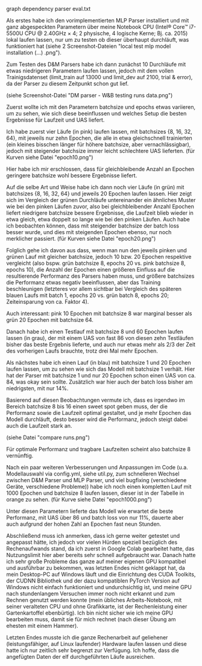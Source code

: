 graph dependency parser eval.txt

Als erstes habe ich den vorimplementierten MLP Parser installiert und mit ganz abgespeckten Parametern über meine Notebook CPU (Intel® Core™ i7-5500U CPU @ 2.40GHz × 4; 2 physische, 4 logische Kerne; Bj. ca. 2015) lokal laufen lassen, nur um zu testen ob dieser überhaupt durchläuft, was funktioniert hat (siehe 2 Screenshot-Dateien "local test mlp model installation (...) .png").

Zum Testen des D&M Parsers habe ich dann zunächst 10 Durchläufe mit etwas niedrigeren Parametern laufen lassen, jedoch mit dem vollen Trainigsdatenset (limit_train auf 13000 und limit_dev auf 2100, trial & error), da der Parser zu diesem Zeitpunkt schon gut lief.

(siehe Screenshot-Datei "DM parser - W&B testing runs data.png") 

Zuerst wollte ich mit den Parametern batchsize und epochs etwas variieren, um zu sehen, wie sich diese beeinflussen und welches Setup die besten Ergebnisse für Laufzeit und UAS liefert.

Ich habe zuerst vier Läufe (in pink) laufen lassen, mit batchsizes {8, 16, 32, 64}, mit jeweils nur zehn Epochen, die alle in etwa gleichschnell trainierten (ein kleines bisschen länger für höhere batchsize, aber vernachlässigbar), jedoch mit steigender batchsize immer leicht schlechtere UAS lieferten. (für Kurven siehe Datei "epoch10.png")

Hier habe ich mir erschlossen, dass für gleichbleibende Anzahl an Epochen geringere batchsize wohl bessere Ergebnisse liefert. 

Auf die selbe Art und Weise habe ich dann noch vier Läufe (in grün) mit batchsizes {8, 16, 32, 64} und jeweils 20 Epochen laufen lassen. Hier zeigt sich im Vergleich der grünen Durchläufe untereinander ein ähnliches Muster wie bei den pinken Läufen zuvor, also bei gleichbleibender Anzahl Epochen liefert niedrigere batchsize bessere Ergebnisse, die Laufzeit blieb wieder in etwa gleich, etwa doppelt so lange wie bei den pinken Läufen. Auch habe ich beobachten können, dass mit steigender batchsize der batch loss besser wurde, und dies mit steigenden Epochen ebenso, nur noch merklicher passiert. (für Kurven siehe Datei "epoch20.png")

Folglich gehe ich davon aus dass, wenn man nun den jeweils pinken und grünen Lauf mit gleicher batchsize, jedoch 10 bzw. 20 Epochen respektive vergleicht (also bspw. grün batchsize 8, epochs 20 vs. pink batchsize 8, epochs 10), die Anzahl der Epochen einen größeren Einfluss auf die resultierende Performanz des Parsers haben muss, und größere batchsizes die Performanz etwas negativ beeinflussen, aber das Training beschleunigen (letzteres vor allem sichtbar bei Vergleich des späteren blauen Laufs mit batch 1, epochs 20 vs. grün batch 8, epochs 20; Zeiteinsparung von ca. Faktor 4).

Auch interessant: pink 10 Epochen mit batchsize 8 war marginal besser als grün 20 Epochen mit batchsize 64. 

Danach habe ich einen Testlauf mit batchsize 8 und 60 Epochen laufen lassen (in grau), der mit einem UAS von fast 86 von diesen zehn Testläufen bisher das beste Ergebnis lieferte, und auch nur etwas mehr als 2/3 der Zeit des vorherigen Laufs brauchte, trotz drei Mal mehr Epochen. 

Als nächstes habe ich einen Lauf (in blau) mit batchsize 1 und 20 Epochen laufen lassen, um zu sehen wie sich das Modell mit batchsize 1 verhält. Hier hat der Parser mit batchsize 1 und nur 20 Epochen schon einen UAS von ca. 84, was okay sein sollte. Zusätzlich war hier auch der batch loss bisher am niedrigsten, mit nur 14%.

Basierend auf diesen Beobachtungen vermute ich, dass es irgendwo im Bereich batchsize 8 bis 16 einen sweet spot geben muss, der die Performanz sowie die Laufzeit optimal gestaltet, und je mehr Epochen das Modell durchläuft, desto besser wird die Performanz, jedoch steigt dabei auch die Laufzeit stark an.

(siehe Datei "compare runs.png")

Für optimale Performanz und tragbare Laufzeiten scheint also batchsize 8 vernünftig. 

Nach ein paar weiteren Verbesserungen und Anpassungen im Code (u.a. Modellauswahl via config.yml, siehe util.py, zum schnelleren Wechsel zwischen D&M Parser und MLP Parser, und viel bugfixing (verschiedene Geräte, verschiedene Probleme)) habe ich noch einen kompletten Lauf mit 1000 Epochen und batchsize 8 laufen lassen, dieser ist in der Tabelle in orange zu sehen. (für Kurve siehe Datei "epoch1000.png")

Unter diesen Parametern lieferte das Modell wie erwartet die beste Performanz, mit UAS über 86 und batch loss von nur 11%, dauerte aber auch aufgrund der hohen Zahl an Epochen fast neun Stunden.

Abschließend muss ich anmerken, dass ich gerne weiter getestet und angepasst hätte, ich jedoch vor vielen Hürden speziell bezüglich des Rechenaufwands stand, da ich zuerst in Google Colab gearbeitet hatte, das Nutzungslimit hier aber bereits sehr schnell aufgebraucht war. Danach hatte ich sehr große Probleme das ganze auf meiner eigenen GPU kompatibel und ausführbar zu bekommen, was letzten Endes nicht geklappt hat, da mein Desktop-PC auf Windows läuft und die Einrichtung des CUDA Toolkits, der CUDNN Bibliothek und der dazu kompatiblen PyTorch Version auf Windows nicht einfach funktioniert und undurchsichtig ist, und meine GPU nach stundenlangem Versuchen immer noch nicht erkannt und zum Rechnen genutzt werden konnte (mein übliches Arbeits-Notebook, mit seiner veralteten CPU und ohne Grafikkarte, ist der Rechenleistung einer Gartenkartoffel ebenbürtig). Ich bin nicht sicher wie ich meine GPU bearbeiten muss, damit sie für mich rechnet (nach dieser Übung am ehesten mit einem Hammer).

Letzten Endes musste ich die ganze Rechenarbeit auf geliehener (leistungsfähiger, auf Linux laufender) Hardware laufen lassen und diese hatte ich nur zeitlich sehr begrenzt zur Verfügung. Ich hoffe, dass die angefügten Daten der elf durchgeführten Läufe ausreichen.

